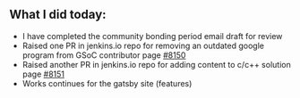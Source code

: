 ## What I did today:
- I have completed the community bonding period email draft for review
- Raised one PR in jenkins.io repo for removing an outdated google program from GSoC contributor page [#8150](https://github.com/jenkins-infra/jenkins.io/pull/8150)
- Raised another PR in jenkins.io repo for adding content to c/c++ solution page [#8151](https://github.com/jenkins-infra/jenkins.io/pull/8151)
- Works continues for the gatsby site (features)
